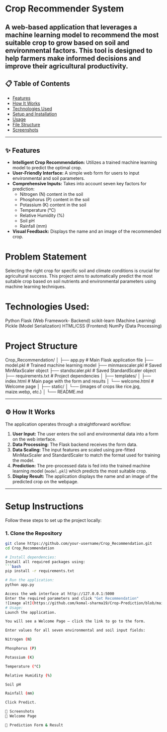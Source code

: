 # Crop Recommender System
A web-based application that leverages a machine learning model to recommend the most suitable crop to grow based on soil and environmental factors. This tool is designed to help farmers make informed decisions and improve their agricultural productivity.  
---

## 📋 Table of Contents  
- [Features](#-features)  
- [How It Works](#%EF%B8%8F-how-it-works)  
- [Technologies Used](#-technologies-used)  
- [Setup and Installation](#-setup-and-installation)  
- [Usage](#-usage)  
- [File Structure](#-file-structure)  
- [Screenshots](#-screenshots)  

---


## ✨ Features  
- **Intelligent Crop Recommendation:** Utilizes a trained machine learning model to predict the optimal crop.  
- **User-Friendly Interface:** A simple web form for users to input environmental and soil parameters.  
- **Comprehensive Inputs:** Takes into account seven key factors for prediction:  
  - Nitrogen (N) content in the soil  
  - Phosphorus (P) content in the soil  
  - Potassium (K) content in the soil  
  - Temperature (°C)  
  - Relative Humidity (%)  
  - Soil pH  
  - Rainfall (mm)  
- **Visual Feedback:** Displays the name and an image of the recommended crop.  

# Problem Statement
Selecting the right crop for specific soil and climate conditions is crucial for agricultural success. This project aims to automatically predict the most suitable crop based on soil nutrients and environmental parameters using machine learning techniques.

# Technologies Used:

Python
Flask (Web Framework- Backend)
scikit-learn (Machine Learning)
Pickle (Model Serialization)
HTML/CSS (Frontend)
NumPy (Data Processing)

# Project Structure
Crop_Recommendation/
│
├── app.py              # Main Flask application file
├── model.pkl           # Trained machine learning model
├── minmaxscaler.pkl    # Saved MinMaxScaler object
├── standscaler.pkl     # Saved StandardScaler object
├── requirements.txt    # Project dependencies 
│
├── templates/
│   ├── index.html      # Main page with the form and results
│   └── welcome.html    # Welcome page
│
├── static/
│   └── (images of crops like rice.jpg, maize.webp, etc.)
│
└── README.md


---
## ⚙️ How It Works  
The application operates through a straightforward workflow:  

1. **User Input:** The user enters the soil and environmental data into a form on the web interface.  
2. **Data Processing:** The Flask backend receives the form data.  
3. **Data Scaling:** The input features are scaled using pre-fitted MinMaxScaler and StandardScaler to match the format used for training the model.  
4. **Prediction:** The pre-processed data is fed into the trained machine learning model (`model.pkl`) which predicts the most suitable crop.  
5. **Display Result:** The application displays the name and an image of the predicted crop on the webpage.  

---

# Setup Instructions
Follow these steps to set up the project locally:  

### 1. Clone the Repository  
```bash
git clone https://github.com/your-username/Crop_Recommendation.git
cd Crop_Recommendation

# Install dependencies:
Install all required packages using:
```bash
pip install -r requirements.txt

# Run the application:
python app.py

Access the web interface at http://127.0.0.1:5000
Enter the required parameters and click "Get Recommendation"
![image alt](https://github.com/komal-sharma19/Crop-Prediction/blob/main/crop%20prediction.png?raw=true)
# Usage:
Launch the application.

You will see a Welcome Page – click the link to go to the form.

Enter values for all seven environmental and soil input fields:

Nitrogen (N)

Phosphorus (P)

Potassium (K)

Temperature (°C)

Relative Humidity (%)

Soil pH

Rainfall (mm)

Click Predict.

📸 Screenshots
🌱 Welcome Page

🌾 Prediction Form & Result


